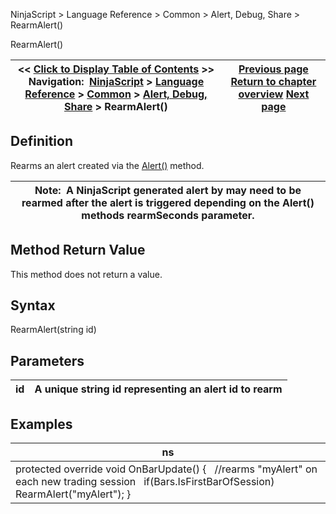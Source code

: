 ﻿
NinjaScript \> Language Reference \> Common \> Alert, Debug, Share \> RearmAlert()

RearmAlert()

| \<\< [Click to Display Table of Contents](rearmalert.md) \>\> **Navigation:**     [NinjaScript](ninjascript-1.md) \> [Language Reference](language_reference_wip-1.md) \> [Common](common-1.md) \> [Alert, Debug, Share](alert__debugging_and_sharing-1.md) \> RearmAlert() | [Previous page](printto-1.md) [Return to chapter overview](alert__debugging_and_sharing-1.md) [Next page](sendmail-1.md) |
| --- | --- |
## Definition
Rearms an alert created via the [Alert()](alert-1.md) method.  
 

| Note:  A NinjaScript generated alert by may need to be rearmed after the alert is triggered depending on the Alert() methods rearmSeconds parameter. |
| --- |

## Method Return Value
This method does not return a value.
## 
## Syntax
RearmAlert(string id)
 
## Parameters

| id | A unique string id representing an alert id to rearm |
| --- | --- |

## Examples

| ns |
| --- |
| protected override void OnBarUpdate() {    //rearms "myAlert" on each new trading session    if(Bars.IsFirstBarOfSession)      RearmAlert("myAlert"); } |
